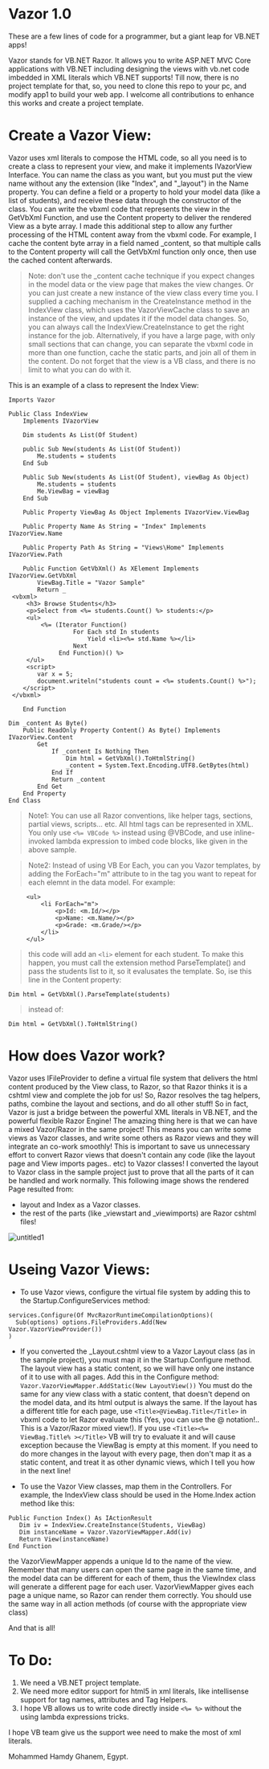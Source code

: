 ﻿# Vazor 1.0
These are a few lines of code for a programmer, but a giant leap for VB.NET apps!

Vazor stands for VB.NET Razor. It allows you to write ASP.NET MVC Core applications with VB.NET including designing the views with vb.net code imbedded in XML literals which VB.NET supports!
Till now, there is no project template for that, so, you need to clone this repo to your pc, and modify app1 to build your web app. I welcome all contributions to enhance this works and create a project template.

# Create a Vazor View:
Vazor uses xml literals to compose the HTML code, so all you need is to create a class to represent your view, and make it implements IVazorView Interface. You can name the class as you want, but you must put the view name without any the extension (like "Index", and "_layout") in the Name property. 
You can define a field or a property to hold your model data (like a list of students), and receive these data through the constructor of the class.
You can write the vbxml code that represents the view in the GetVbXml Function, and use the Content property to deliver the rendered View as a byte array. I made this additional step to allow any further processing of the HTML content away from the vbxml code. For example, I cache the content byte array in a field named _content, so that multiple calls to the Content property will call the GetVbXml function only once, then use the cached content afterwards. 

> Note: don't use the _content cache technique if you expect changes in the model data or the view page that makes the view changes. Or you can just create a new instance of the view class every time you. I supplied a caching mechanism in the CreateInstance method in the IndexView class, which uses the VazorViewCache class to save an instance of the view, and updates it if the model data changes. So, you can always call the IndexView.CreateInstance to get the right instance for the job. 
> Alternatively, if you have a large page, with only small sections that can change, you can separate the vbxml code in more than one function, cache the static parts, and join all of them in the content. Do not forget that the view is a VB class, and there is no limit to what you can do with it.

This is an example of a class to represent the Index View:
```VB.NET
Imports Vazor

Public Class IndexView
    Implements IVazorView

    Dim students As List(Of Student)

    public Sub New(students As List(Of Student))
        Me.students = students
    End Sub

    Public Sub New(students As List(Of Student), viewBag As Object)
        Me.students = students
        Me.ViewBag = viewBag
    End Sub

    Public Property ViewBag As Object Implements IVazorView.ViewBag

    Public Property Name As String = "Index" Implements IVazorView.Name

    Public Property Path As String = "Views\Home" Implements IVazorView.Path

    Public Function GetVbXml() As XElement Implements IVazorView.GetVbXml
        ViewBag.Title = "Vazor Sample"
        Return _
 <vbxml>
     <h3> Browse Students</h3>
     <p>Select from <%= students.Count() %> students:</p>
     <ul>
         <%= (Iterator Function()
                  For Each std In students
                      Yield <li><%= std.Name %></li>
                  Next
              End Function)() %>
     </ul>
     <script>
        var x = 5;
        document.writeln("students count = <%= students.Count() %>");
    </script>
 </vbxml>

    End Function

Dim _content As Byte()
    Public ReadOnly Property Content() As Byte() Implements IVazorView.Content
        Get
            If _content Is Nothing Then
                Dim html = GetVbXml().ToHtmlString()
                _content = System.Text.Encoding.UTF8.GetBytes(html)
            End If
            Return _content
        End Get
    End Property
End Class
```

> Note1: You can use all Razor conventions, like helper tags, sections, partial views, scripts… etc. All html tags can be represented in XML. You only use `<%= VBCode %>` instead using @VBCode, and use inline-invoked lambda expression to imbed code blocks, like given in the above sample.

> Note2: Instead of using VB Eor Each, you can you Vazor templates, by adding the ForEach="m" attribute to in the tag you want to repeat for each elemnt in the data model. For example:
```VB.NET
     <ul>
         <li ForEach="m">
             <p>Id: <m.Id/></p>
             <p>Name: <m.Name/></p>
             <p>Grade: <m.Grade/></p>
         </li>
     </ul>
```

> this code will add an `<li>` element for each student. To make this happen, you must call the extension method ParseTemplate() and pass the students list to it, so it evalusates the template. So, ise this line in the Content property:
```VB.NET
Dim html = GetVbXml().ParseTemplate(students)
```

> instead of:
```VB.NET
Dim html = GetVbXml().ToHtmlString()
```

# How does Vazor work?
Vazor uses IFileProvider to define a virtual file system that delivers the html content produced by the View class, to Razor, so that Razor thinks it is a cshtml view and complete the job for us! So, Razor resolves the tag helpers, paths, combine the layout and sections, and do all other stuff!
So in fact, Vazor is just a bridge between the powerful XML literals in VB.NET, and the powerful flexible Razor Engine! 
The amazing thing here is that we can have a mixed Vazor/Razor in the same project! This means you can write some views as Vazor classes, and write some others as Razor views and they will integrate an co-work smoothly!
This is important to save us unnecessary effort to convert Razor views that doesn't contain any code (like the layout page and View imports pages.. etc) to Vazor classes! I converted the layout to Vazor class in the sample project just to prove that all the parts of it can be handled and work normally.
This following image shows the rendered Page resulted from:
- layout and Index as a Vazor classes.
- the rest of the parts (like _viewstart and _viewimports) are Razor cshtml files!

![untitled1](https://user-images.githubusercontent.com/48354902/55183329-3eae4d00-5198-11e9-933d-49e9264c8161.jpg)

# Useing Vazor Views:
* To use Vazor views, configure the virtual file system by adding this to the Startup.ConfigureServices method:
```VB.NET
services.Configure(Of MvcRazorRuntimeCompilationOptions)(
  Sub(options) options.FileProviders.Add(New Vazor.VazorViewProvider())
)
```

* If you converted the _Layout.cshtml view to a Vazor Layout class (as in the sample project), you must map it in the Startup.Configure method. The layout view has a static content, so we will have only one instance of it to use with all pages. Add this in the  Configure method:
`Vazor.VazorViewMapper.AddStatic(New LayoutView())`
You must do the same for any view class with a static content, that doesn't depend on the model data, and its html output is always the same. If the layout has a different title for each page, use `<Title>@ViewBag.Title</Title>` in vbxml code to let Razor evaluate this (Yes, you can use the @ notation!.. This is a Vazor/Razor mixed view!). If you use `<Title><%= ViewBag.Title% ></Title>` VB will try to evaluate it and will cause exception because the ViewBag is empty at this moment. If you need to do more changes in the layout with every page, then don't map it as a static content, and treat it as other dynamic views, which I tell you how in the next line!

* To use the Vazor View classes, map them in the Controllers. For example, the IndexView class should be used in the Home.Index action method like this:
```VB.NET
Public Function Index() As IActionResult
   Dim iv = IndexView.CreateInstance(Students, ViewBag)
   Dim instanceName = Vazor.VazorViewMapper.Add(iv)
   Return View(instanceName)
End Function
```

the VazorViewMapper appends a unique Id to the name of the view. Remember that many users can open the same page in the same time, and the model data can be different for each of them, thus the ViewIndex class will generate a different page for each user. VazorViewMapper gives each page a unique name, so Razor can render them correctly.
You should use the same way in all action methods (of course with the appropriate view class)

And that is all!

# To Do:
1. We need a VB.NET project template.
2. We need more editor support for html5 in xml literals, like intellisense support for tag names, attributes and Tag Helpers.
3. I hope VB allows us to write code directly inside `<%= %>` without the using lambda expressions tricks.

I hope VB team give us the support wee need to make the most of xml literals.

Mohammed Hamdy Ghanem,
Egypt.
